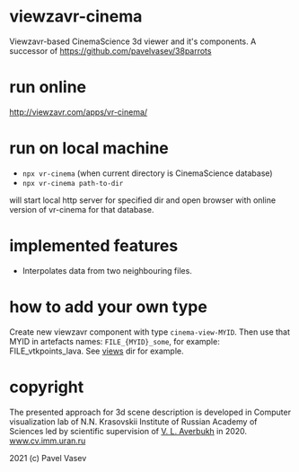 # viewzavr-cinema

Viewzavr-based CinemaScience 3d viewer and it's components.
A successor of https://github.com/pavelvasev/38parrots

# run online

http://viewzavr.com/apps/vr-cinema/

# run on local machine

* `npx vr-cinema` (when current directory is CinemaScience database)
* `npx vr-cinema path-to-dir`

will start local http server for specified dir and open browser with online version of vr-cinema for that database.


# implemented features

* Interpolates data from two neighbouring files.

# how to add your own type

Create new viewzavr component with type `cinema-view-MYID`.
Then use that MYID in artefacts names: `FILE_{MYID}_some`, for example: FILE_vtkpoints_lava.
See [views](views) dir for example.

# copyright

The presented approach for 3d scene description is developed in Computer visualization lab 
of N.N. Krasovskii Institute of Russian Academy of Sciences led by scientific supervision 
of [V. L. Averbukh](https://www.researchgate.net/profile/Vladimir_Averbukh) in 2020. www.cv.imm.uran.ru

2021 (c) Pavel Vasev
